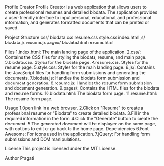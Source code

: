 Profile Creator
Profile Creator is a web application that allows users to create professional resumes and detailed biodata. The application provides a user-friendly interface to input personal, educational, and professional information, and generates formatted documents that can be printed or saved.

Project Structure
css/
    biodata.css
    resume.css
    style.css
index.html
js/
    biodata.js
    resume.js
pages/
    biodata.html
    resume.html
    
Files
1.index.html: The main landing page of the application.
2.css/: Contains the CSS files for styling the biodata, resume, and main page.
3.biodata.css: Styles for the biodata page.
4.resume.css: Styles for the resume page.
5.style.css: Styles for the main landing page.
6.js/: Contains the JavaScript files for handling form submissions and generating the documents.
7.biodata.js: Handles the biodata form submission and document generation.
8.resume.js: Handles the resume form submission and document generation.
9.pages/: Contains the HTML files for the biodata and resume forms.
10.biodata.html: The biodata form page.
11.resume.html: The resume form page.

Usage
1.Open link in a web browser.
2.Click on "Resume" to create a professional resume or "Biodata" to create detailed biodata.
3.Fill in the required information in the form.
4.Click the "Generate" button to create the document.
5.The generated document will be displayed on the same page, with options to edit or go back to the home page.
Dependencies
6.Font Awesome: For icons used in the application.
7.jQuery: For handling form submissions and DOM manipulations.


License
This project is licensed under the MIT License.

Author
Pragati 

